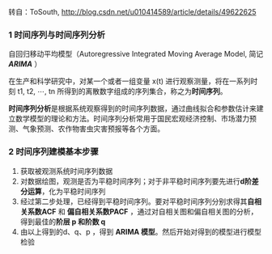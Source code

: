 转自：ToSouth, http://blog.csdn.net/u010414589/article/details/49622625

### 1 时间序列与时间序列分析

自回归移动平均模型（Autoregressive Integrated Moving Average Model, 简记 ***ARIMA*** ）

在生产和科学研究中，对某一个或者一组变量 x(t) 进行观察测量，将在一系列时刻 t1, t2, ⋯, tn 所得到的离散数字组成的序列集合，称之为**时间序列**。 

**时间序列分析**是根据系统观察得到的时间序列数据，通过曲线拟合和参数估计来建立数学模型的理论和方法。时间序列分析常用于国民宏观经济控制、市场潜力预测、气象预测、农作物害虫灾害预报等各个方面。

### 2 时间序列建模基本步骤

1. 获取被观测系统时间序列数据
2. 对数据绘图，观测是否为平稳时间序列；对于非平稳时间序列要先进行**d阶差分运算**，化为平稳时间序列
3. 经过第二步处理，已经得到平稳时间序列。要对平稳时间序列分别求得其**自相关系数ACF** 和 **偏自相关系数PACF** ，通过对自相关图和偏自相关图的分析，得到最佳的**阶层 p **和**阶数 q**
4. 由以上得到的d、q、p ，得到 **ARIMA 模型**。然后开始对得到的模型进行模型检验

